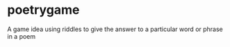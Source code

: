 # poetrygame
A game idea using riddles to give the answer to a particular  word or phrase in a poem
